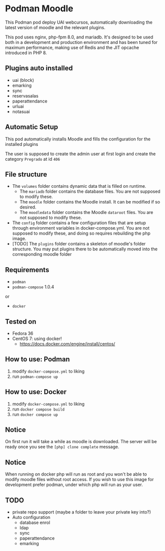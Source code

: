 # Podman Moodle

This Podman pod deploy UAI webcursos, automatically downloading the latest version of moodle and the relevant plugins.

This pod uses nginx, php-fpm 8.0, and mariadb. It's designed to be used both in a development and production environment and has been tuned for maximum performance, making use of Redis and the JIT opcache introduced in PHP 8.

## Plugins auto installed
- uai (block)
- emarking
- sync
- reservasalas
- paperattendance
- urluai
- notasuai

## Automatic Setup
This pod automatically installs Moodle and fills the configuration for the installed plugins

The user is supposed to create the admin user at first login and create the category `Pregrado` at id `406`

## File structure
- The `volumes` folder contains dynamic data that is filled on runtime.
    - The `mariadb` folder contains the database files. You are not supposed to modify these.
    - The `moodle` folder contains the Moodle install. It can be modified if so desired.
    - The `moodledata` folder contains the Moodle `dataroot` files. You are not supposed to modify these.
- The `config` folder contains a few configuration files that are setup through environment variables in docker-compose.yml. You are not supposed to modify these, and doing so requires rebuilding the php image.
- [TODO] The `plugins` folder contains a skeleton of moodle's folder structure. You may put plugins there to be automatically moved into the corresponding moodle folder

## Requirements
- `podman`
- `podman-compose` 1.0.4 

or
- `docker`

## Tested on
- Fedora 36
- CentOS 7: using docker!
    - https://docs.docker.com/engine/install/centos/

## How to use: Podman
1. modify `docker-compose.yml` to liking
2. run `podman-compose up`

## How to use: Docker
1. modify `docker-compose.yml` to liking
2. run `docker compose build`
3. run `docker compose up`

## Notice
On first run it will take a while as moodle is downloaded. The server will be ready once you see the `[php] clone complete` message.

## Notice
When running on docker php will run as root and you won't be able to modify moodle files without root access. If you wish to use this image for development prefer podman, under which php will run as your user.

## TODO
- private repo support (maybe a folder to leave your private key into?)
- Auto configuration
    - database enrol
    - ldap
    - sync
    - paperattendance
    - emarking